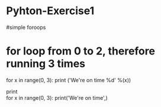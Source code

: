 # Pyhton-Exercise1
#simple foroops
# for loop from 0 to 2, therefore running 3 times

for x in range(0, 3):
    print ('We\'re on time %d' %(x))

print    
for x in range(0, 3):
    print('We\'re on time',)
